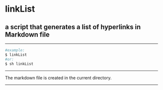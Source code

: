 # linkList
## a script that generates a list of hyperlinks in Markdown file
___
```bash
#example:
$ linkList
#or: 
$ sh linkList
```
___
The markdown file is created in the current directory.
___
